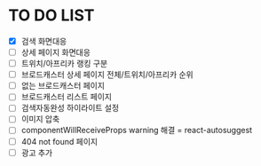 # TO DO LIST

- [x] 검색 화면대응
- [ ] 상세 페이지 화면대응
- [ ] 트위치/아프리카 랭킹 구분
- [ ] 브로드캐스터 상세 페이지 전체/트위치/아프리카 순위
- [ ] 없는 브로드캐스터 페이지
- [ ] 브로드캐스터 리스트 페이지
- [ ] 검색자동완성 하이라이트 설정
- [ ] 이미지 압축
- [ ] componentWillReceiveProps warning 해결 = react-autosuggest
- [ ] 404 not found 페이지
- [ ] 광고 추가